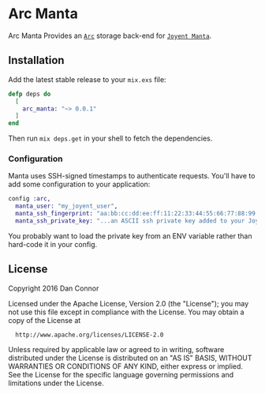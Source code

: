Arc Manta
===

Arc Manta Provides an [`Arc`](https://github.com/stavro/arc) storage back-end for [`Joyent Manta`](https://www.joyent.com/manta).

## Installation

Add the latest stable release to your `mix.exs` file:

```elixir
defp deps do
  [
    arc_manta: "~> 0.0.1"
  ]
end
```

Then run `mix deps.get` in your shell to fetch the dependencies.

### Configuration

Manta uses SSH-signed timestamps to authenticate requests. You'll have to add some configuration to your application:

```elixir
config :arc,
  manta_user: "my_joyent_user",
  manta_ssh_fingerprint: "aa:bb:cc:dd:ee:ff:11:22:33:44:55:66:77:88:99:00",
  manta_ssh_private_key: "...an ASCII ssh private key added to your Joyent user's account..."
```

You probably want to load the private key from an ENV variable rather than hard-code it in your config.

## License

Copyright 2016 Dan Connor

  Licensed under the Apache License, Version 2.0 (the "License");
  you may not use this file except in compliance with the License.
  You may obtain a copy of the License at

      http://www.apache.org/licenses/LICENSE-2.0

  Unless required by applicable law or agreed to in writing, software
  distributed under the License is distributed on an "AS IS" BASIS,
  WITHOUT WARRANTIES OR CONDITIONS OF ANY KIND, either express or implied.
  See the License for the specific language governing permissions and
  limitations under the License.
